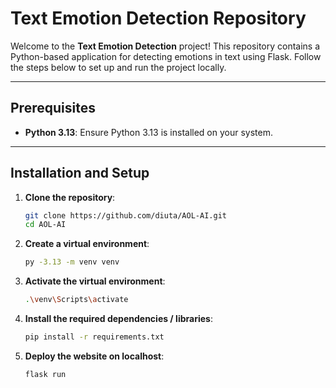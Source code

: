# Text Emotion Detection Repository

Welcome to the **Text Emotion Detection** project! This repository contains a Python-based application for detecting emotions in text using Flask. Follow the steps below to set up and run the project locally.

---

## Prerequisites

- **Python 3.13**: Ensure Python 3.13 is installed on your system.

---

## Installation and Setup

1. **Clone the repository**:
   ```bash
   git clone https://github.com/diuta/AOL-AI.git
   cd AOL-AI
   ```
2. **Create a virtual environment**:
   ```bash
   py -3.13 -m venv venv
   ```
3. **Activate the virtual environment**:
   ```bash
   .\venv\Scripts\activate
   ```
4. **Install the required dependencies / libraries**:
   ```bash
   pip install -r requirements.txt
   ```
5. **Deploy the website on localhost**:
   ```bash
   flask run
   ```
